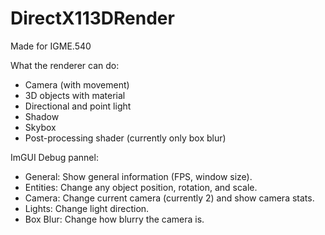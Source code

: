 # DirectX113DRender

Made for IGME.540

What the renderer can do:
- Camera (with movement)
- 3D objects with material
- Directional and point light
- Shadow
- Skybox
- Post-processing shader (currently only box blur)

ImGUI Debug pannel:
- General: Show general information (FPS, window size).
- Entities: Change any object position, rotation, and scale.
- Camera: Change current camera (currently 2) and show camera stats.
- Lights: Change light direction.
- Box Blur: Change how blurry the camera is.
